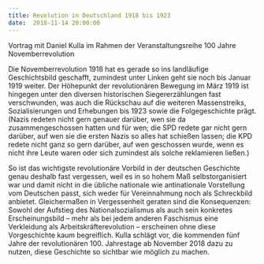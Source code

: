 ```yaml
---
title: Revolution in Deutschland 1918 bis 1923
date:  2018-11-14 20:00:00
---
```


Vortrag mit Daniel Kulla im Rahmen der Veranstaltungsreihe 100 Jahre Novemberrevolution



Die Novemberrevolution 1918 hat es gerade so ins landläufige Geschichtsbild geschafft, zumindest unter Linken geht sie noch
bis Januar 1919 weiter. Der Höhepunkt der revolutionären Bewegung im März 1919 ist hingegen unter den diversen historischen
Siegererzählungen fast verschwunden, was auch die Rückschau auf die weiteren Massenstreiks, Sozialisierungen und Erhebungen
bis 1923 sowie die Folgegeschichte prägt. (Nazis redeten nicht gern genauer darüber, wen sie da zusammengeschossen hatten
und für wen; die SPD redete gar nicht gern darüber, auf wen sie die ersten Nazis so alles hat schießen lassen; die KPD redete
nicht ganz so gern darüber, auf wen geschossen wurde, wenn es nicht ihre Leute waren oder sich zumindest als solche reklamieren
ließen.)


So ist das wichtigste revolutionäre Vorbild in der deutschen Geschichte genau deshalb fast vergessen, weil es in so hohem
Maß selbstorganisiert war und damit nicht in die übliche nationale wie antinationale Vorstellung vom Deutschen passt, sich
weder für Vereinnahmung noch als Schreckbild anbietet. Gleichermaßen in Vergessenheit geraten sind die Konsequenzen: Sowohl
der Aufstieg des Nationalsozialismus als auch sein konkretes Erscheinungsbild – mehr als bei jedem anderen Faschismus eine
Verkleidung als Arbeitskräfterevolution – erscheinen ohne diese Vorgeschichte kaum begreiflich. Kulla schlägt vor, die kommenden
fünf Jahre der revolutionären 100. Jahrestage ab November 2018 dazu zu nutzen, diese Geschichte so sichtbar wie möglich zu
machen.



